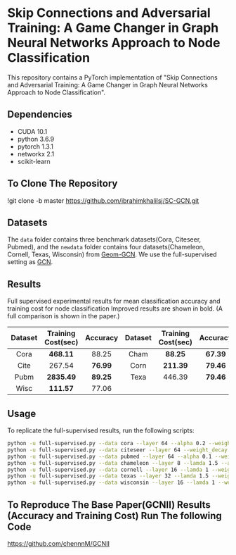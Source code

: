 # Skip Connections and Adversarial Training: A Game Changer in Graph Neural Networks Approach to Node Classification

This repository contains a PyTorch implementation of "Skip Connections and Adversarial Training: A Game Changer in Graph Neural Networks Approach to Node Classification".

## Dependencies
- CUDA 10.1
- python 3.6.9
- pytorch 1.3.1
- networkx 2.1
- scikit-learn

## To Clone The Repository
!git clone -b master https://github.com/ibrahimkhalilsj/SC-GCN.git

## Datasets

The `data` folder contains three benchmark datasets(Cora, Citeseer, Pubmed), and the `newdata` folder contains four datasets(Chameleon, Cornell, Texas, Wisconsin) from [Geom-GCN](https://github.com/graphdml-uiuc-jlu/geom-gcn). We use the full-supervised setting as [GCN](https://github.com/tkipf/gcn).

## Results
Full supervised experimental results for mean classification accuracy and training cost for node classification
Improved results are shown in bold. (A full comparison is shown in the paper.)

| Dataset | Training Cost(sec) |  Accuracy | Dataset | Training Cost(sec) |  Accuracy |
|:---:|:---:|:---:|:---:|:---:|:---:|
| Cora       | **468.11** | 88.25  | Cham | **88.25**  | **67.39** |
| Cite       | 267.54 | **76.99**  | Corn | **211.39** | **79.46** |
| Pubm       | **2835.49** | **89.25**  | Texa | 446.39 | **79.46** |
| Wisc | **111.57** | 77.06 |


## Usage

To replicate the full-supervised results, run the following scripts:

```sh
python -u full-supervised.py --data cora --layer 64 --alpha 0.2 --weight_decay 1e-4
python -u full-supervised.py --data citeseer --layer 64 --weight_decay 5e-6
python -u full-supervised.py --data pubmed --layer 64 --alpha 0.1 --weight_decay 5e-6
python -u full-supervised.py --data chameleon --layer 8 --lamda 1.5 --alpha 0.2 --weight_decay 5e-4
python -u full-supervised.py --data cornell --layer 16 --lamda 1 --weight_decay 1e-3
python -u full-supervised.py --data texas --layer 32 --lamda 1.5 --weight_decay 1e-4
python -u full-supervised.py --data wisconsin --layer 16 --lamda 1 --weight_decay 5e-4
```
## To Reproduce The Base Paper(GCNII) Results (Accuracy and Training Cost) Run The following Code
https://github.com/chennnM/GCNII
